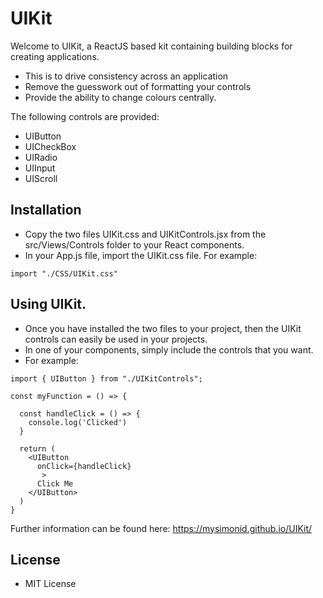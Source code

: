 # UIKit

Welcome to UIKit, a ReactJS based kit containing building blocks for creating applications.

- This is to drive consistency across an application
- Remove the guesswork out of formatting your controls
- Provide the ability to change colours centrally.

The following controls are provided:

- UIButton
- UICheckBox
- UIRadio
- UIInput
- UIScroll

## Installation

- Copy the two files UIKit.css and UIKitControls.jsx from the src/Views/Controls folder to your React components.
- In your App.js file, import the UIKit.css file. For example:

```
import "./CSS/UIKit.css"
```


## Using UIKit.

- Once you have installed the two files to your project, then the UIKit controls can easily be used in your projects.
- In one of your components, simply include the controls that you want.
- For example:

```
import { UIButton } from "./UIKitControls";

const myFunction = () => {

  const handleClick = () => {
    console.log('Clicked')
  }
   
  return (
    <UIButton 
      onClick={handleClick}
       >
      Click Me
    </UIButton>
  )
}
```

Further information can be found here: https://mysimonid.github.io/UIKit/


## License

- MIT License

